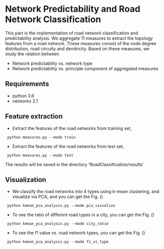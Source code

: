 # Network Predictability and Road Network Classification

This part is the implementation of road network classification and predictability analysis. We aggregate 11 measures to extract the topology features from a road network. These measures consist of the node degree distribution, road circuity and dendricity. Based on these measures, we study the relation between

* Network predictability vs. network type
* Network predictability vs. principle component of aggregated measures

## Requirements
* python 3.6
* networkx 2.1

## Feature extraction
* Extract the features of the road networks from training set,
```
 python measures.py --mode train
```
* Extract the features of the road networks from test set,
```
 python measures.py --mode test
```
The results will be saved in the directory 'RoadClassification/results'

## Visualization
* We classify the road networks into 4 types using k-mean clustering, and visualize via PCA, and you can get the Fig. ()
```
 python kmean_pca_analysis.py --mode pca_visualize
```
* To see the ratio of different road types in a city, you can get the Fig. ()
```
 python kmean_pca_analysis.py --mode city_ratio
```
* To see the f1 value vs. road network types, you can get the Fig. ()
```
 python kmean_pca_analysis.py --mode f1_vs_type
```
